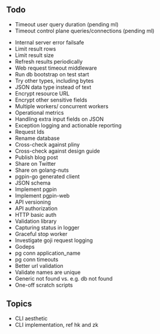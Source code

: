 ## Todo

- Timeout user query duration (pending ml)
- Timeout control plane queries/connections (pending ml)
* Internal server error failsafe
* Limit result rows
* Limit result size
* Refresh results periodically
* Web request timeout middleware
* Run db bootstrap on test start
* Try other types, including bytes
* JSON data type instead of text
* Encrypt resource URL
* Encrypt other sensitive fields
* Multiple workers/ concurrent workers
* Operational metrics
* Handling extra input fields on JSON
* Exception logging and actionable reporting
* Request Ids
* Rename database
* Cross-check against pliny
* Cross-check against design guide
* Publish blog post
* Share on Twitter
* Share on golang-nuts
* pgpin-go generated client
* JSON schema
* Implement pgpin
* Implement pgpin-web
* API versioning
* API authorization
* HTTP basic auth
* Validation library
* Capturing status in logger
* Graceful stop worker
* Investigate goji request logging
* Godeps 
* pg conn application_name
* pg conn timeouts
* Better url validation
* Validate names are unique
* Generic not found vs. e.g. db not found
* One-off scratch scripts

## Topics

* CLI aesthetic
* CLI implementation, ref hk and zk
